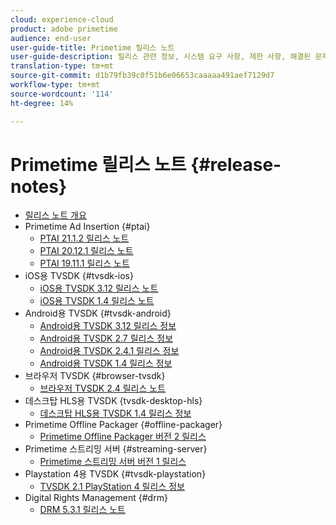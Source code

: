 ```yaml
---
cloud: experience-cloud
product: adobe primetime
audience: end-user
user-guide-title: Primetime 릴리스 노트
user-guide-description: 릴리스 관련 정보, 시스템 요구 사항, 제한 사항, 해결된 문제 및 알려진 문제를 제공합니다.
translation-type: tm+mt
source-git-commit: d1b79fb39c0f51b6e06653caaaaa491aef7129d7
workflow-type: tm+mt
source-wordcount: '114'
ht-degree: 14%

---
```



# Primetime 릴리스 노트  {#release-notes}

+ [릴리스 노트 개요](home.md)
+ Primetime Ad Insertion {#ptai}
   + [PTAI 21.1.2 릴리스 노트](ptai-21x-release-notes.md)
   + [PTAI 20.12.1 릴리스 노트](ptai-20x-release-notes.md)
   + [PTAI 19.11.1 릴리스 노트](ptai-19x-release-notes.md)
+ iOS용 TVSDK {#tvsdk-ios}
   + [iOS용 TVSDK 3.12 릴리스 노트](tvsdk-3x-ios.md)
   + [iOS용 TVSDK 1.4 릴리스 노트](tvsdk-1-4-ios.md)
+ Android용 TVSDK {#tvsdk-android}
   + [Android용 TVSDK 3.12 릴리스 정보](tvsdk-3x-android.md)
   + [Android용 TVSDK 2.7 릴리스 정보](tvsdk-27-android.md)
   + [Android용 TVSDK 2.4.1 릴리스 정보](tvsdk-24-android.md)
   + [Android용 TVSDK 1.4 릴리스 정보](tvsdk-1-4-android.md)
+ 브라우저 TVSDK {#browser-tvsdk}
   + [브라우저 TVSDK 2.4 릴리스 노트](tvsdk-24-browser.md)
+ 데스크탑 HLS용 TVSDK {tvsdk-desktop-hls}
   + [데스크탑 HLS용 TVSDK 1.4 릴리스 정보](tvsdk-1-4-desktop-hls.md)
+ Primetime Offline Packager {#offline-packager}
   + [Primetime Offline Packager 버전 2 릴리스](offline-packager-2x-release-note.md)
+ Primetime 스트리밍 서버 {#streaming-server}
   + [Primetime 스트리밍 서버 버전 1 릴리스](primetime-streaming-server-1x.md)
+ Playstation 4용 TVSDK {#tvsdk-playstation}
   + [TVSDK 2.1 PlayStation 4 릴리스 정보](tvsdk-21-ps4.md)
+ Digital Rights Management {#drm}
   + [DRM 5.3.1 릴리스 노트](drm-531-release-notes.md)
